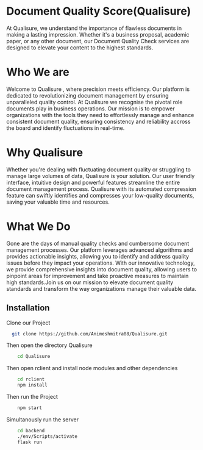
# Document Quality Score(Qualisure)

At Qualisure, we understand the importance of flawless documents in making a lasting impression. Whether it's a business proposal, academic paper, or any other document, our Document Quality Check services are designed to elevate your content to the highest standards.

# Who We are

Welcome to Qualisure , where precision meets efficiency. Our platform is dedicated to revolutionizing document management by ensuring unparalleled quality control. At Qualisure we recognise the pivotal role documents play in business operations. Our mission is to empower organizations with the tools they need to effortlessly manage and enhance consistent document quality, ensuring consistency and reliability accross the board and identify fluctuations in real-time.

# Why Qualisure

Whether you're dealing with fluctuating document quality or struggling to manage large volumes of data, Qualisure is your solution. Our user friendly interface, intuitive design and powerful features streamline the entire document management process. Qualisure with its automated compression feature can swiftly identifies and compresses your low-quality documents, saving your valuable time and resources.

# What We Do

Gone are the days of manual quality checks and cumbersome document management processes.
Our platform leverages advanced algorithms and provides actionable insights, allowing you to identify and address quality issues before they impact your operations.
With our innovative technology, we provide comprehensive insights into document quality, allowing users to pinpoint areas for improvement and take proactive measures to maintain high standards.Join us on our mission to elevate document quality standards and transform the way organizations manage their valuable data.



## Installation

Clone our Project

```bash
  git clone https://github.com/Animeshmitra08/Qualisure.git
```
Then open the directory Qualisure

```bash
    cd Qualisure
```

Then open rclient and install node modules and other dependencies

```bash
    cd rclient
    npm install    
```

Then run the Project

```bash
    npm start
```

Simultanously run the server

```bash
    cd backend
    ./env/Scripts/activate
    flask run
```
